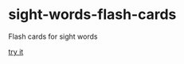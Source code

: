 # sight-words-flash-cards
Flash cards for sight words

[try it](https://aonghusonia.github.io/sight-words-flash-cards/)
